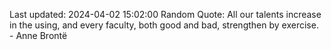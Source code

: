 Last updated: 2024-04-02 15:02:00
Random Quote: All our talents increase in the using, and every faculty, both good and bad, strengthen by exercise. - Anne Brontë